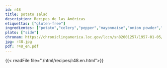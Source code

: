 ```yaml
---
id: r48
title: potato salad
description: Recipes de las Américas
etiquettas: ["gluten-free"]
ingredientes: ["potato","celery","pepper","mayonnaise","onion powder","garlic powder","pepper","lettuce","egg","sausage","tomato dressing"]
plato: ["side"]
chronam: https://chroniclingamerica.loc.gov/lccn/sn82001257/1957-01-05/ed-1/seq-5/
jpg: r48.jpg
pdf: r48_en.pdf
---
```


{{< readFile file="./html/recipes/r48.en.html">}}